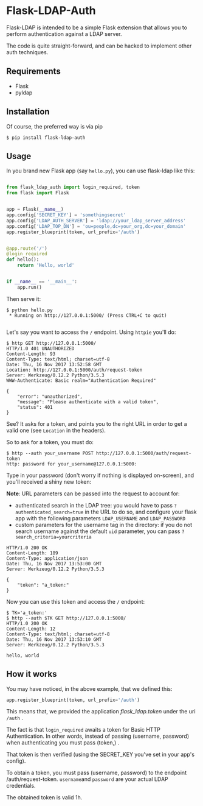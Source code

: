 # Flask-LDAP-Auth

Flask-LDAP is intended to be a simple Flask extension that allows you
to perform authentication against a LDAP server.

The code is quite straight-forward, and can be hacked to implement other auth techniques.


## Requirements

 * Flask
 * pyldap

## Installation

Of course, the preferred way is via pip

```
$ pip install flask-ldap-auth
```

## Usage

In you brand new Flask app (say `hello.py`), you can use flask-ldap like this:

```python

from flask_ldap_auth import login_required, token
from flask import Flask


app = Flask(__name__)
app.config['SECRET_KEY'] = 'somethingsecret'
app.config['LDAP_AUTH_SERVER'] = 'ldap://your_ldap_server_address'
app.config['LDAP_TOP_DN'] = 'ou=people,dc=your_org,dc=your_domain'
app.register_blueprint(token, url_prefix='/auth')


@app.route('/')
@login_required
def hello():
    return 'Hello, world'


if __name__ == '__main__':
    app.run()
```

Then serve it:

```
$ python hello.py
 * Running on http://127.0.0.1:5000/ (Press CTRL+C to quit)


```

Let's say you want to access the `/` endpoint. Using `httpie` you'll do:

```
$ http GET http://127.0.0.1:5000/
HTTP/1.0 401 UNAUTHORIZED
Content-Length: 93
Content-Type: text/html; charset=utf-8
Date: Thu, 16 Nov 2017 13:52:58 GMT
Location: http://127.0.0.1:5000/auth/request-token
Server: Werkzeug/0.12.2 Python/3.5.3
WWW-Authenticate: Basic realm="Authentication Required"

{
    "error": "unauthorized",
    "message": "Please authenticate with a valid token",
    "status": 401
}

```

See? It asks for a token, and points you to the right URL in order to get a valid one (see `Location` in the headers).

So to ask for a token, you must do:

```
$ http --auth your_username POST http://127.0.0.1:5000/auth/request-token
http: password for your_username@127.0.0.1:5000:
```

Type in your password (don't worry if nothing is displayed on-screen), and you'll received a shiny new token:

**Note**: URL parameters can be passed into the request to account for:
 - authenticated search in the LDAP tree: you would have to pass `?authenticated_search=true` in the URL to do so, and configure
 your flask app with the following parameters `LDAP_USERNAME` and `LDAP_PASSWORD`
 - custom parameters for the username tag in the directory: if you do not search username against the default `uid` parameter, you can pass `?search_criteria=yourcriteria`

```
HTTP/1.0 200 OK
Content-Length: 189
Content-Type: application/json
Date: Thu, 16 Nov 2017 13:53:00 GMT
Server: Werkzeug/0.12.2 Python/3.5.3

{
    "token": "a_token:"
}
```

Now you can use this token and access the `/` endpoint:

```
$ TK='a_token:'
$ http --auth $TK GET http://127.0.0.1:5000/
HTTP/1.0 200 OK
Content-Length: 12
Content-Type: text/html; charset=utf-8
Date: Thu, 16 Nov 2017 13:53:10 GMT
Server: Werkzeug/0.12.2 Python/3.5.3

hello, world

```


## How it works

You may have noticed, in the above example, that we defined this:

```python
app.register_blueprint(token, url_prefix='/auth')
```

This means that, we provided the application  _flask_ldap.token_ under the uri `/auth` .


The fact is that `login_required` awaits a token for Basic HTTP Authentication. In other words, instead of passing (username, password) when authenticating you must pass (token,) .

That token is then verified (using the SECRET_KEY you've set in your app's config).

To obtain a token, you must pass (username, password) to the endpoint /auth/request-token. `username`and `password` are your actual LDAP credentials.

The obtained token is valid 1h.


